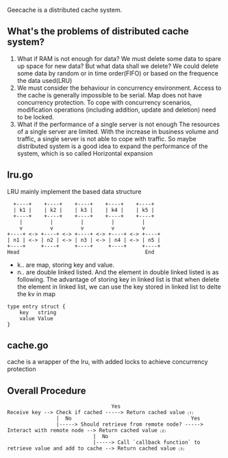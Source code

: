 Geecache is a distributed cache system.

## What's the problems of distributed cache system?
1. What if RAM is not enough for data?
We must delete some data to spare up space for new data? But what data shall we delete? We could delete some data by random or in time order(FIFO) or based on the frequence the data used(LRU)
2. We must consider the behaviour in concurrency environment. Access to the cache is generally impossible to be serial. Map does not have concurrency protection. To cope with concurrency scenarios, modification operations (including addition, update and deletion) need to be locked.
3. What if the performance of a single server is not enough
The resources of a single server are limited. With the increase in business volume and traffic, a single server is not able to cope with traffic. So maybe distributed system is a good idea to expand the performance of the system, which is so called Horizontal expansion

## lru.go
LRU mainly implement the based data structure
```
  +----+    +----+    +----+    +----+    +----+
  | k1 |    | k2 |    | k3 |    | k4 |    | k5 |
  +----+    +----+    +----+    +----+    +----+
    |         |         |         |         |
    v         v         v         v         v
+----+ <-> +----+ <-> +----+ <-> +----+ <-> +----+
| n1 | <-> | n2 | <-> | n3 | <-> | n4 | <-> | n5 |
+----+     +----+     +----+     +----+     +----+
Head                                         End
```
- k.. are map, storing key and value. 
- n.. are double linked listed. And the element in double linked listed is as following. The advantage of storing key in linked list is that when delete the element in linked list, we can use the key stored in linked list to delte the kv in map
```
type entry struct {
	key   string
	value Value
}
```
## cache.go
cache is a wrapper of the lru, with added locks to achieve concurrency protection

## Overall Procedure
```
                                  Yes
Receive key --> Check if cached -----> Return cached value ⑴
                |  No                                       Yes
                |-----> Should retrieve from remote node? -----> Interact with remote node --> Return cached value ⑵
                            |  No
                            |-----> Call `callback function` to retrieve value and add to cache --> Return cached value ⑶
```